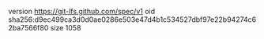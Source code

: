 version https://git-lfs.github.com/spec/v1
oid sha256:d9ec499ca3d0d0ae0286e503e47d4b1c534527dbf97e22b94274c62ba7566f80
size 1058
